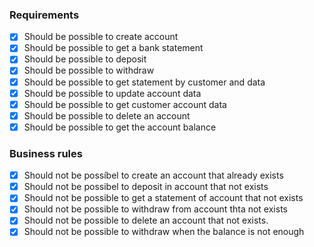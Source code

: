 ### Requirements

- [X] Should be possible to create account
- [X] Should be possible to get a bank statement
- [X] Should be possible to deposit
- [X] Should be possible to withdraw
- [X] Should be possible to get statement by customer and data
- [X] Should be possible to update account data
- [X] Should be possible to get customer account data
- [X] Should be possible to delete an account
- [X] Should be possible to get the account balance

### Business rules

- [X] Should not be possíbel to create an account that already exists
- [X] Should not be possibel to deposit in account that not exists
- [X] Should not be possible to get a statement of account that not exists
- [X] Should not be possible to withdraw from account thta not exists
- [X] Should not be possible to delete an account that not exists.
- [X] Should not be possible to withdraw when the balance is not enough